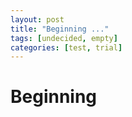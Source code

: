 ```yaml
---
layout: post
title: "Beginning ..."
tags: [undecided, empty]
categories: [test, trial]
---
```

# Beginning
